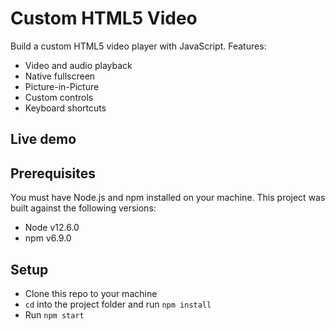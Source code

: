 # Custom HTML5 Video

Build a custom HTML5 video player with JavaScript. Features:

- Video and audio playback
- Native fullscreen
- Picture-in-Picture
- Custom controls
- Keyboard shortcuts


## Live demo



## Prerequisites

You must have Node.js and npm installed on your machine. This project was built against the following versions:

- Node v12.6.0
- npm v6.9.0

## Setup

- Clone this repo to your machine
- `cd` into the project folder and run `npm install`
- Run `npm start`
